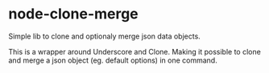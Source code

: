node-clone-merge
================

Simple lib to clone and optionaly merge json data objects.

This is a wrapper around Underscore and Clone. Making it possible to clone and merge a json object (eg. default options) in one command.
